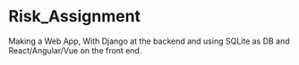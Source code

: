 # Risk_Assignment
Making a Web App, With Django at the backend and using SQLite as DB and React/Angular/Vue on the front end.
